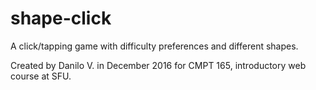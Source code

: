 # shape-click

A click/tapping game with difficulty preferences and different shapes.

Created by Danilo V. in December 2016 for CMPT 165, introductory web course at SFU.
